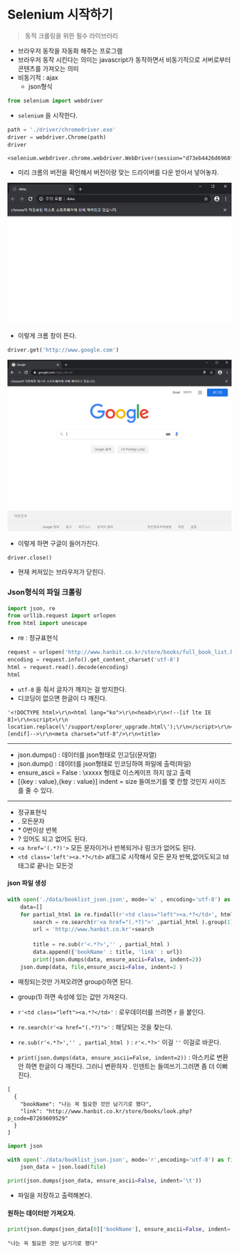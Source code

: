 # Selenium 시작하기

> 동적 크롤링을 위한 필수 라이브러리

- 브라우저 동작을 자동화 해주는 프로그램
- 브라우저 동작 시킨다는 의미는 javascript가 동작하면서 비동기적으로 서버로부터 콘텐츠를 가져오는 의미
- 비동기적 : ajax
  - json형식

```python
from selenium import webdriver
```

- `selenium` 을 시작한다. 

```python
path = './driver/chromedriver.exe'
driver = webdriver.Chrome(path)
driver
```

```
<selenium.webdriver.chrome.webdriver.WebDriver(session="d73eb4426d6968f8b998b2cf0ac89daf")>
```

- 미리 크롬의 버전을 확인해서 버전이랑 맞는 드라이버를 다운 받아서 넣어놓자.

![cl15](./img/cl15.PNG)

- 이렇게 크롬 창이 뜬다. 

```python
driver.get('http://www.google.com')
```

![cl16](./img/cl16.PNG)

- 이렇게 하면 구글이 들어가진다. 

```
driver.close()
```

- 현재 켜져있는 브라우저가 닫힌다. 

### Json형식의 파일 크롤링

```python
import json, re
from urllib.request import urlopen
from html import unescape
```

- re : 정규표현식

```python
request = urlopen('http://www.hanbit.co.kr/store/books/full_book_list.html')
encoding = request.info().get_content_charset('utf-8')
html = request.read().decode(encoding)
html
```

- `utf-8`  을 줘서 글자가 깨지는 걸 방지한다.
- 디코딩이 없으면 한글이 다 깨진다. 

```
'<!DOCTYPE html>\r\n<html lang="ko">\r\n<head>\r\n<!--[if lte IE 8]>\r\n<script>\r\n  location.replace(\'/support/explorer_upgrade.html\');\r\n</script>\r\n<![endif]-->\r\n<meta charset="utf-8"/>\r\n<title>
```

---

- json.dumps() : 데이터를 json형태로 인고딩(문자열)
- json.dump() : 데이터를 json형태로 인코딩하여 파일에 출력(파일)
- ensure_ascii = False : \xxxxx 형태로 이스케이프 하지 않고 출력
- [{key : value},{key : value}] indent = size 들여쓰기를 몇 칸할 것인지 사이즈를 줄 수 있다.

---

- 정규표현식
- . 모든문자
- \* 0번이상 반복
- ? 있어도 되고 없어도 된다.
- `<a href='(.*?)'>` 모든 문자이거나 반복되거나 링크가 없어도 된다.
- `<td class='left'><a.*?</td>` a태그로 시작해서 모든 문자 반복,없어도되고 td태그로 끝나는 모든것

#### json 파일 생성

```python
with open('./data/booklist_json.json', mode='w' , encoding='utf-8') as file:
    data=[]
    for partial_html in re.findall(r'<td class="left"><a.*?</td>', html):
        search = re.search(r'<a href="(.*?)">' ,partial_html ).group(1) 
        url = 'http://www.hanbit.co.kr'+search

        title = re.sub(r'<.*?>','' , partial_html )
        data.append({'bookName' : title, 'link' : url})
        print(json.dumps(data, ensure_ascii=False, indent=2))
    json.dump(data, file,ensure_ascii=False, indent=2 )
```

- 매칭되는것만 가져오려면 group()하면 된다.

- group(1) 하면 속성에 있는 값만 가져온다.

- `r'<td class="left"><a.*?</td>'` : 로우데이터를 쓰려면 `r` 을 붙인다. 

- `re.search(r'<a href="(.*?)">'` : 해당되는 것을 찾는다. 

- `re.sub(r'<.*?>','' , partial_html )`  : `r'<.*?>'` 이걸 `''` 이걸로 바꾼다.

- `print(json.dumps(data, ensure_ascii=False, indent=2))` : 아스키로 변환 안 하면 한글이 다 깨진다. 그러니 변환하자 . 인덴트는 들여쓰기.그러면 좀 더 이뻐진다. 

```
[
  {
    "bookName": "나는 꼭 필요한 것만 남기기로 했다",
    "link": "http://www.hanbit.co.kr/store/books/look.php?p_code=B7269609529"
  }
]
```

```python
import json
```

```python
with open('./data/booklist_json.json', mode='r',encoding='utf-8') as file:
    json_data = json.load(file)
```

```python
print(json.dumps(json_data, ensure_ascii=False, indent='\t'))
```

- 파일을 저장하고 출력해본다. 

#### 원하는 데이터만 가져오자.

```python
print(json.dumps(json_data[0]['bookName'], ensure_ascii=False, indent='\t'))
```

```
"나는 꼭 필요한 것만 남기기로 했다"
```

